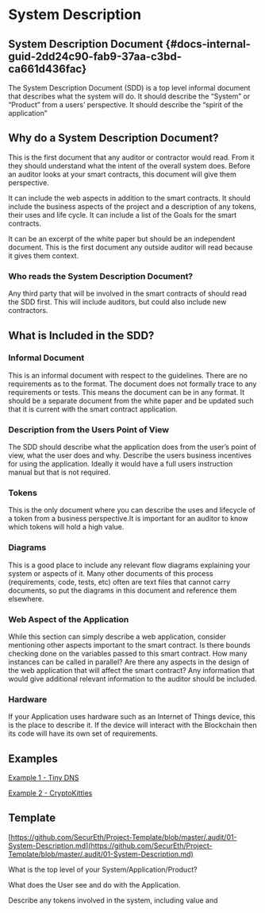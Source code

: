 # System Description

## System Description Document {#docs-internal-guid-2dd24c90-fab9-37aa-c3bd-ca661d436fac}

The System Description Document \(SDD\) is a top level informal document that describes what the system will do. It should describe the “System” or “Product” from a users’ perspective. It should describe the “spirit of the application”

## Why do a System Description Document?

This is the first document that any auditor or contractor would read. From it they should understand what the intent of the overall system does. Before an auditor looks at your smart contracts, this document will give them perspective.

It can include the web aspects in addition to the smart contracts. It should include the business aspects of the project and a description of any tokens, their uses and life cycle. It can include a list of the Goals for the smart contracts.

It can be an excerpt of the white paper but should be an independent document. This is the first document any outside auditor will read because it gives them context.

### Who reads the System Description Document?

Any third party that will be involved in the smart contracts of should read the SDD first. This will include auditors, but could also include new contractors.

## What is Included in the SDD?

### Informal Document

This is an informal document with respect to the guidelines. There are no requirements as to the format. The document does not formally trace to any requirements or tests. This means the document can be in any format. It should be a separate document from the white paper and be updated such that it is current with the smart contract application.

### Description from the Users Point of View

The SDD should describe what the application does from the user’s point of view, what the user does and why. Describe the users business incentives for using the application. Ideally it would have a full users instruction manual but that is not required.

### Tokens

This is the only document where you can describe the uses and lifecycle of a token from a business perspective.It is important for an auditor to know which tokens will hold a high value.

### Diagrams

This is a good place to include any relevant flow diagrams explaining your system or aspects of it. Many other documents of this process \(requirements, code, tests, etc\) often are text files that cannot carry documents, so put the diagrams in this document and reference them elsewhere.

### Web Aspect of the Application

While this section can simply describe a web application, consider mentioning other aspects important to the smart contract. Is there bounds checking done on the variables passed to this smart contract. How many instances can be called in parallel? Are there any aspects in the design of the web application that will affect the smart contract? Any information that would give additional relevant information to the auditor should be included.

### Hardware

If your Application uses hardware such as an Internet of Things device, this is the place to describe it. If the device will interact with the Blockchain then its code will have its own set of requirements.

## Examples

[Example 1 - Tiny DNS](https://github.com/SecurEth/guidelines/tree/e5d707d6a79b0be468ae47245463e25797dee808/planning-a-project/example1-tinyDNS.md)

[Example 2 - CryptoKitties](https://github.com/SecurEth/guidelines/tree/e5d707d6a79b0be468ae47245463e25797dee808/planning-a-project/cryptoKitties-system-description-document.md)

## Template

[https://github.com/SecurEth/Project-Template/blob/master/.audit/01-System-Description.md](https://github.com/SecurEth/Project-Template/blob/master/.audit/01-System-Description.md)

What is the top level of your System/Application/Product?

What does the User see and do with the Application.

Describe any tokens involved in the system, including value and

